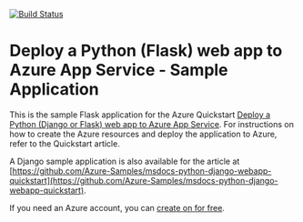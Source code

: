 [![Build Status](https://dev.azure.com/AntaresBringYourOwnTests/PipelinesTestWebsite/_apis/build/status/PipelinesTestWebsite?branchName=master)](https://dev.azure.com/AntaresBringYourOwnTests/PipelinesTestWebsite/_build/latest?definitionId=2&branchName=master)

# Deploy a Python (Flask) web app to Azure App Service - Sample Application

This is the sample Flask application for the Azure Quickstart [Deploy a Python (Django or Flask) web app to Azure App Service](https://docs.microsoft.com/en-us/azure/app-service/quickstart-python).  For instructions on how to create the Azure resources and deploy the application to Azure, refer to the Quickstart article.

A Django sample application is also available for the article at [https://github.com/Azure-Samples/msdocs-python-django-webapp-quickstart](https://github.com/Azure-Samples/msdocs-python-django-webapp-quickstart).

If you need an Azure account, you can [create on for free](https://azure.microsoft.com/en-us/free/).
